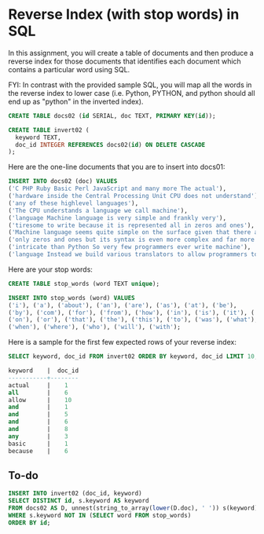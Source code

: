 # Reverse Index (with stop words) in SQL

In this assignment, you will create a table of documents and then produce a reverse index for those documents that identifies each document which contains a particular word using SQL.

FYI: In contrast with the provided sample SQL, you will map all the words in the reverse index to lower case (i.e. Python, PYTHON, and python should all end up as "python" in the inverted index).

```SQL
CREATE TABLE docs02 (id SERIAL, doc TEXT, PRIMARY KEY(id));

CREATE TABLE invert02 (
  keyword TEXT,
  doc_id INTEGER REFERENCES docs02(id) ON DELETE CASCADE
);
```

Here are the one-line documents that you are to insert into docs01:

```SQL
INSERT INTO docs02 (doc) VALUES
('C PHP Ruby Basic Perl JavaScript and many more The actual'),
('hardware inside the Central Processing Unit CPU does not understand'),
('any of these highlevel languages'),
('The CPU understands a language we call machine'),
('language Machine language is very simple and frankly very'),
('tiresome to write because it is represented all in zeros and ones'),
('Machine language seems quite simple on the surface given that there are'),
('only zeros and ones but its syntax is even more complex and far more'),
('intricate than Python So very few programmers ever write machine'),
('language Instead we build various translators to allow programmers to');
```

Here are your stop words:

```SQL
CREATE TABLE stop_words (word TEXT unique);

INSERT INTO stop_words (word) VALUES
('i'), ('a'), ('about'), ('an'), ('are'), ('as'), ('at'), ('be'),
('by'), ('com'), ('for'), ('from'), ('how'), ('in'), ('is'), ('it'), ('of'),
('on'), ('or'), ('that'), ('the'), ('this'), ('to'), ('was'), ('what'),
('when'), ('where'), ('who'), ('will'), ('with');
```

Here is a sample for the first few expected rows of your reverse index:

```SQL
SELECT keyword, doc_id FROM invert02 ORDER BY keyword, doc_id LIMIT 10;

keyword    |  doc_id
-----------+--------
actual     |    1
all        |    6
allow      |    10
and        |    1
and        |    5
and        |    6
and        |    8
any        |    3
basic      |    1
because    |    6
```

## To-do

```SQL
INSERT INTO invert02 (doc_id, keyword)
SELECT DISTINCT id, s.keyword AS keyword
FROM docs02 AS D, unnest(string_to_array(lower(D.doc), ' ')) s(keyword)
WHERE s.keyword NOT IN (SELECT word FROM stop_words)
ORDER BY id;
```
